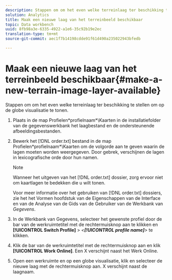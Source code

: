 ```yaml
---
description: Stappen om om het even welke terreinlaag ter beschikking te stellen om op de globe visualisatie te tonen.
solution: Analytics
title: Maak een nieuwe laag van het terreinbeeld beschikbaar
topic: Data workbench
uuid: 8fb98a3e-6335-4922-a1e6-35c92b19e2ec
translation-type: tm+mt
source-git-commit: aec1f7b14198cdde91f61d490a235022943bfedb

---
```



# Maak een nieuwe laag van het terreinbeeld beschikbaar{#make-a-new-terrain-image-layer-available}

Stappen om om het even welke terreinlaag ter beschikking te stellen om op de globe visualisatie te tonen.

1. Plaats in de map Profielen\*profielnaam*\Kaarten in de installatiefolder van de gegevenswerkbank het laagbestand en de ondersteunende afbeeldingsbestanden.
1. Bewerk het [!DNL order.txt] bestand in de map Profielen\*profielnaam*\Kaarten om de volgorde aan te geven waarin de lagen moeten worden weergegeven. Door gebrek, verschijnen de lagen in lexicografische orde door hun namen.

   >[!NOTE]
   >
   >Wanneer het uitgeven van het [!DNL order.txt] dossier, zorg ervoor niet om kaartlagen te bedekken die u wilt tonen.

   Voor meer informatie over het gebruiken van [!DNL order.txt] dossiers, zie het het Vormen hoofdstuk van de Eigenschappen van de Interface en van de Analyse van de Gids van de Gebruiker van de Werkbank van *Gegevens*.

1. In de Werkbank van Gegevens, selecteer het gewenste profiel door de bar van de werkruimtetitel met de rechtermuisknop aan te klikken en **[!UICONTROL Switch Profile]** > *&lt;**[!UICONTROL profile name]**>* te klikken.
1. Klik de bar van de werkruimtetitel met de rechtermuisknop aan en klik **[!UICONTROL Work Online]**. Een X verschijnt naast het Werk Online.
1. Open een werkruimte en op een globe visualisatie, klik en selecteer de nieuwe laag met de rechtermuisknop aan. X verschijnt naast de laagnaam.
